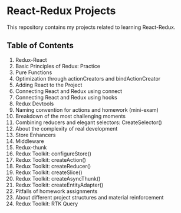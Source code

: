 # React-Redux Projects

This repository contains my projects related to learning React-Redux.

## Table of Contents

1. Redux-React
2. Basic Principles of Redux: Practice
3. Pure Functions
4. Optimization through actionCreators and bindActionCreator
5. Adding React to the Project
6. Connecting React and Redux using connect
7. Connecting React and Redux using hooks
8. Redux Devtools
9. Naming convention for actions and homework (mini-exam)
10. Breakdown of the most challenging moments
11. Combining reducers and elegant selectors: CreateSelector()
12. About the complexity of real development
13. Store Enhancers
14. Middleware
15. Redux-thunk
16. Redux Toolkit: configureStore()
17. Redux Toolkit: createAction()
18. Redux Toolkit: createReducer()
19. Redux Toolkit: createSlice()
20. Redux Toolkit: createAsyncThunk()
21. Redux Toolkit: createEntityAdapter()
22. Pitfalls of homework assignments
23. About different project structures and material reinforcement
24. Redux Toolkit: RTK Query

